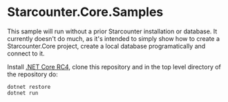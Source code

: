 # Starcounter.Core.Samples

This sample will run without a prior Starcounter installation or database. It currently doesn't do much, as it's intended to simply show how to create a Starcounter.Core project, create a local database programatically and connect to it.

Install [.NET Core RC4](https://github.com/dotnet/core/blob/master/release-notes/rc4-download.md), clone this repository and in the top level directory of the repository do:

```
dotnet restore
dotnet run
```
